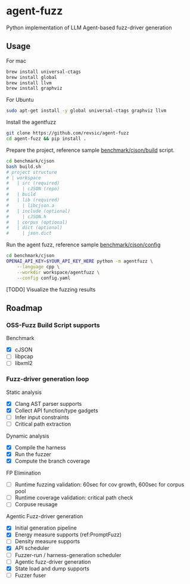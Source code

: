 # agent-fuzz
Python implementation of LLM Agent-based fuzz-driver generation 

## Usage

For mac
```bash
brew install universal-ctags
brew install global
brew install llvm
brew install graphviz
```

For Ubuntu
```bash
sudo apt-get install -y global universal-ctags graphviz llvm
```

Install the agentfuzz
```bash
git clone https://github.com/revsic/agent-fuzz
cd agent-fuzz && pip install .
```

Prepare the project, reference sample [benchmark/cjson/build](./benchmark/cjson/build.sh) script.
```bash
cd benchmark/cjson
bash build.sh
# project structure
# | workspace
#   | src (required)
#     | cJSON (repo)
#   | build
#   | lib (required)
#     | libcjson.a
#   | include (optional)
#     | cJSON.h
#   | corpus (optional)
#   | dict (optional)
#     | json.dict
```

Run the agent fuzz, reference sample [benchmark/cjson/config](./benchmark/cjson/config.yaml)
```bash
cd benchmark/cjson
OPENAI_API_KEY=$YOUR_API_KEY_HERE python -m agentfuzz \
    --language cpp \
    --workdir workspace/agentfuzz \
    --config config.yaml
```

[TODO] Visualize the fuzzing results

## Roadmap

### OSS-Fuzz Build Script supports

Benchmark

- [x] cJSON
- [ ] libpcap
- [ ] libxml2

### Fuzz-driver generation loop

Static analysis

- [x] Clang AST parser supports
- [x] Collect API function/type gadgets
- [ ] Infer input constraints 
- [ ] Critical path extraction

Dynamic analysis

- [x] Compile the harness
- [x] Run the fuzzer
- [x] Compute the branch coverage

FP Elimination
- [ ] Runtime fuzzing validation: 60sec for cov growth, 600sec for corpus pool
- [ ] Runtime coverage validation: critical path check
- [ ] Corpuse reusage

Agentic Fuzz-driver generation

- [x] Initial generation pipeline
- [x] Energy measure supports (ref:PromptFuzz)
- [ ] Density measure supports
- [x] API scheduler
- [ ] Fuzzer-run / harness-generation scheduler
- [ ] Agentic fuzz-driver generation
- [x] State load and dump supports
- [ ] Fuzzer fuser
